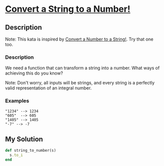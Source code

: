 # [Convert a String to a Number!](https://www.codewars.com/kata/544675c6f971f7399a000e79)

## Description
Note: This kata is inspired 
by [Convert a Number to a String!](http://www.codewars.com/kata/convert-a-number-to-a-string/). Try that one too.

### Description
We need a function that can transform a string into a number. What ways of achieving this do you know?

Note: Don't worry, all inputs will be strings, and every string is a perfectly valid representation of an integral number.

### Examples
```
"1234" --> 1234
"605"  --> 605
"1405" --> 1405
"-7" --> -7
```

## My Solution
```ruby
def string_to_number(s)
  s.to_i
end
```

